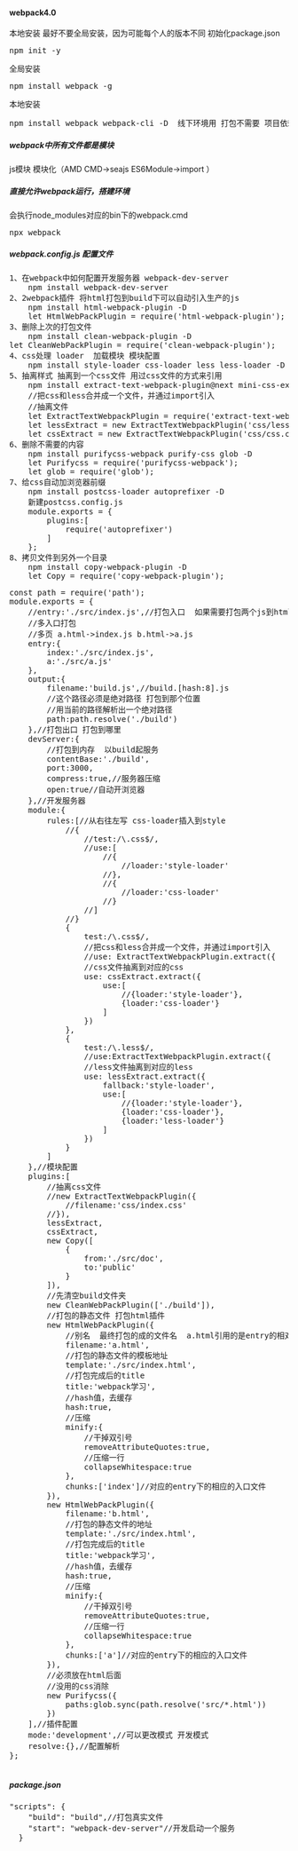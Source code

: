 #### webpack4.0
本地安装 最好不要全局安装，因为可能每个人的版本不同
初始化package.json
<pre>
npm init -y
</pre>
全局安装
<pre>
npm install webpack -g
</pre>
本地安装
<pre>
npm install webpack webpack-cli -D  线下环境用 打包不需要 项目依赖
</pre>

##### webpack中所有文件都是模块
js模块 模块化（AMD CMD->seajs ES6Module->import ）
##### 直接允许webpack运行，搭建环境
会执行node_modules对应的bin下的webpack.cmd
<pre>
npx webpack
</pre>
##### webpack.config.js 配置文件
<pre>
1、在webpack中如何配置开发服务器 webpack-dev-server
	npm install webpack-dev-server
2、2webpack插件 将html打包到build下可以自动引入生产的js 
	npm install html-webpack-plugin -D
	let HtmlWebPackPlugin = require('html-webpack-plugin');
3、删除上次的打包文件
	npm install clean-webpack-plugin -D
let CleanWebPackPlugin = require('clean-webpack-plugin');
4、css处理 loader  加载模块 模块配置
	npm install style-loader css-loader less less-loader -D
5、抽离样式 抽离到一个css文件 用过css文件的方式来引用
	npm install extract-text-webpack-plugin@next mini-css-extract-plugin -D
	//把css和less合并成一个文件，并通过import引入
	//抽离文件
	let ExtractTextWebpackPlugin = require('extract-text-webpack-plugin');
	let lessExtract = new ExtractTextWebpackPlugin('css/less.css');
	let cssExtract = new ExtractTextWebpackPlugin('css/css.css');
6、删除不需要的内容
	npm install purifycss-webpack purify-css glob -D
	let Purifycss = require('purifycss-webpack');
	let glob = require('glob');
7、给css自动加浏览器前缀
	npm install postcss-loader autoprefixer -D
	新建postcss.config.js
	module.exports = {
		plugins:[
			require('autoprefixer')
		]
	};
8、拷贝文件到另外一个目录
	npm install copy-webpack-plugin -D
	let Copy = require('copy-webpack-plugin');
</pre>
<pre>
const path = require('path');
module.exports = {
	//entry:'./src/index.js',//打包入口  如果需要打包两个js到html页面 ['index.js','a.js']
	//多入口打包
	//多页 a.html->index.js b.html->a.js
	entry:{
		index:'./src/index.js',
		a:'./src/a.js'
	},
	output:{
		filename:'build.js',//build.[hash:8].js
		//这个路径必须是绝对路径 打包到那个位置
		//用当前的路径解析出一个绝对路径
		path:path.resolve('./build')
	},//打包出口 打包到哪里
	devServer:{
		//打包到内存  以build起服务
		contentBase:'./build',
		port:3000,
		compress:true,//服务器压缩
		open:true//自动开浏览器
	},//开发服务器
	module:{
		rules:[//从右往左写 css-loader插入到style
			//{
				//test:/\.css$/,
				//use:[
					//{
						//loader:'style-loader'
					//},
					//{
						//loader:'css-loader'
					//}
				//]
			//}
			{
				test:/\.css$/,
				//把css和less合并成一个文件，并通过import引入
				//use: ExtractTextWebpackPlugin.extract({
				//css文件抽离到对应的css
				use: cssExtract.extract({
					use:[
						//{loader:'style-loader'},
						{loader:'css-loader'}
					]
				})
			},
			{
				test:/\.less$/,
				//use:ExtractTextWebpackPlugin.extract({
				//less文件抽离到对应的less
				use: lessExtract.extract({
					fallback:'style-loader',
					use:[
						//{loader:'style-loader'},
						{loader:'css-loader'},
						{loader:'less-loader'}
					]
				})
			}
		]
	},//模块配置
	plugins:[
		//抽离css文件
		//new ExtractTextWebpackPlugin({
			//filename:'css/index.css'
		//}),
		lessExtract,
		cssExtract,
		new Copy([
			{
				from:'./src/doc',
				to:'public'
			}
		]),
		//先清空build文件夹
		new CleanWebPackPlugin(['./build']),
		//打包的静态文件 打包html插件
		new HtmlWebPackPlugin({
			//别名  最终打包的成的文件名  a.html引用的是entry的相对应的文件，引用写在chunks
			filename:'a.html',
			//打包的静态文件的模板地址
			template:'./src/index.html',
			//打包完成后的title
			title:'webpack学习',
			//hash值，去缓存
			hash:true,
			//压缩
			minify:{
				//干掉双引号
				removeAttributeQuotes:true,
				//压缩一行
				collapseWhitespace:true
			},
			chunks:['index']//对应的entry下的相应的入口文件
		}),
		new HtmlWebPackPlugin({
			filename:'b.html',
			//打包的静态文件的地址
			template:'./src/index.html',
			//打包完成后的title
			title:'webpack学习',
			//hash值，去缓存
			hash:true,
			//压缩
			minify:{
				//干掉双引号
				removeAttributeQuotes:true,
				//压缩一行
				collapseWhitespace:true
			},
			chunks:['a']//对应的entry下的相应的入口文件
		}),
		//必须放在html后面
		//没用的css消除
		new Purifycss({
			paths:glob.sync(path.resolve('src/*.html'))
		})
	],//插件配置
	mode:'development',//可以更改模式 开发模式
	resolve:{},//配置解析
};

</pre>
##### package.json
<pre>
"scripts": {
    "build": "build",//打包真实文件
    "start": "webpack-dev-server"//开发启动一个服务
  }
</pre>